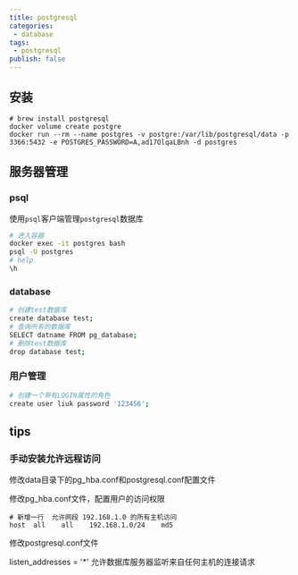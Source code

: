 ```yaml
---
title: postgresql
categories:
 - database
tags:
 - postgresql
publish: false
---
```


## 安装

``` shell
# brew install postgresql
docker volume create postgre
docker run --rm --name postgres -v postgre:/var/lib/postgresql/data -p 3366:5432 -e POSTGRES_PASSWORD=A,ad17OlqaLBnh -d postgres
```

## 服务器管理

### psql

使用`psql`客户端管理`postgresql`数据库

```sh
# 进入容器
docker exec -it postgres bash
psql -U postgres
# help
\h
```

### database

```sh
# 创建test数据库
create database test;
# 查询所有的数据库
SELECT datname FROM pg_database;
# 删除test数据库
drop database test;
```

### 用户管理

```sh
# 创建一个带有LOGIN属性的角色
create user liuk password '123456';
```

## tips

### 手动安装允许远程访问

修改data目录下的pg_hba.conf和postgresql.conf配置文件

修改pg_hba.conf文件，配置用户的访问权限

```shell
# 新增一行  允许网段 192.168.1.0 的所有主机访问
host  all    all    192.168.1.0/24    md5
```

修改postgresql.conf文件

listen_addresses = '*' 允许数据库服务器监听来自任何主机的连接请求